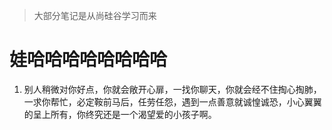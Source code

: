 > 大部分笔记是从尚硅谷学习而来

# 娃哈哈哈哈哈哈哈哈

1. 别人稍微对你好点，你就会敞开心扉，一找你聊天，你就会经不住掏心掏肺，一求你帮忙，必定鞍前马后，任劳任怨，遇到一点善意就诚惶诚恐，小心翼翼的呈上所有，你终究还是一个渴望爱的小孩子啊。

